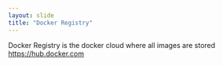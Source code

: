 ```yaml
---
layout: slide
title: "Docker Registry"
---
```

 
Docker Registry is the docker cloud where all images are stored
https://hub.docker.com
